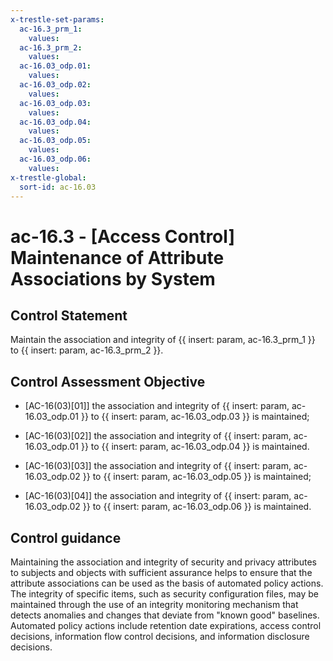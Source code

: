 ```yaml
---
x-trestle-set-params:
  ac-16.3_prm_1:
    values:
  ac-16.3_prm_2:
    values:
  ac-16.03_odp.01:
    values:
  ac-16.03_odp.02:
    values:
  ac-16.03_odp.03:
    values:
  ac-16.03_odp.04:
    values:
  ac-16.03_odp.05:
    values:
  ac-16.03_odp.06:
    values:
x-trestle-global:
  sort-id: ac-16.03
---
```


# ac-16.3 - \[Access Control\] Maintenance of Attribute Associations by System

## Control Statement

Maintain the association and integrity of {{ insert: param, ac-16.3_prm_1 }} to {{ insert: param, ac-16.3_prm_2 }}.

## Control Assessment Objective

- \[AC-16(03)[01]\] the association and integrity of {{ insert: param, ac-16.03_odp.01 }} to {{ insert: param, ac-16.03_odp.03 }} is maintained;

- \[AC-16(03)[02]\] the association and integrity of {{ insert: param, ac-16.03_odp.01 }} to {{ insert: param, ac-16.03_odp.04 }} is maintained.

- \[AC-16(03)[03]\] the association and integrity of {{ insert: param, ac-16.03_odp.02 }} to {{ insert: param, ac-16.03_odp.05 }} is maintained;

- \[AC-16(03)[04]\] the association and integrity of {{ insert: param, ac-16.03_odp.02 }} to {{ insert: param, ac-16.03_odp.06 }} is maintained.

## Control guidance

Maintaining the association and integrity of security and privacy attributes to subjects and objects with sufficient assurance helps to ensure that the attribute associations can be used as the basis of automated policy actions. The integrity of specific items, such as security configuration files, may be maintained through the use of an integrity monitoring mechanism that detects anomalies and changes that deviate from "known good" baselines. Automated policy actions include retention date expirations, access control decisions, information flow control decisions, and information disclosure decisions.

